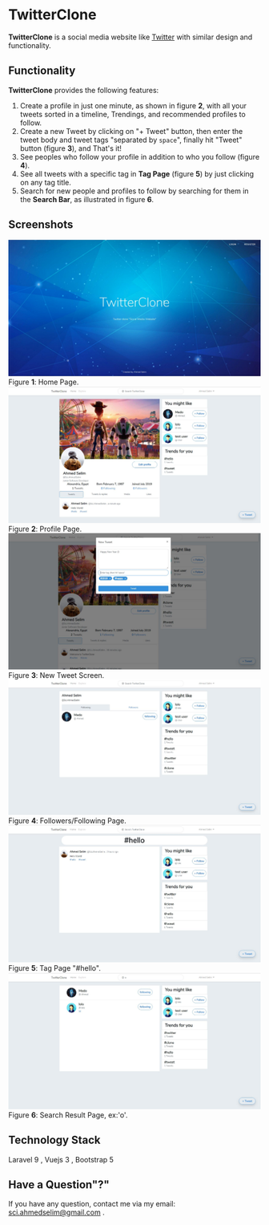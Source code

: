 # TwitterClone

**TwitterClone** is a social media website like [Twitter](https://www.twitter.com) with similar design and functionality.

## Functionality

**TwitterClone** provides the following features:

1. Create a profile in just one minute, as shown in figure **2**, with all your tweets sorted in a timeline, Trendings, and recommended profiles to follow.
2. Create a new Tweet by clicking on "+ Tweet" button, then enter the tweet body and tweet tags "separated by `space`", finally hit "Tweet" button (figure **3**), and That's it!
3. See peoples who follow your profile in addition to who you follow (figure **4**).
4. See all tweets with a specific tag in **Tag Page** (figure **5**)  by just clicking on any tag title.
5. Search for new people and profiles to follow by searching for them in the **Search Bar**, as illustrated in figure **6**.

## Screenshots

![Home Page](https://github.com/Ahmed-Selim/TwitterClone-2.0/blob/main/Screenshots/homePage.JPG "Home Page")
Figure **1**: Home Page.
![Profile Page](https://github.com/Ahmed-Selim/TwitterClone-2.0/blob/main/Screenshots/profile.JPG "Profile Page")
Figure **2**: Profile Page.
![New Tweet Screen](https://github.com/Ahmed-Selim/TwitterClone-2.0/blob/main/Screenshots/newTweet.JPG "New Tweet Screen")
Figure **3**: New Tweet Screen.
![Followers/Following Page](https://github.com/Ahmed-Selim/TwitterClone-2.0/blob/main/Screenshots/followList.JPG "Followers/Following Page")
Figure **4**: Followers/Following Page.
![Tag Page](https://github.com/Ahmed-Selim/TwitterClone-2.0/blob/main/Screenshots/tagList.JPG "Tag Page '#hello'")
Figure **5**: Tag Page "#hello".
![Search Page](https://github.com/Ahmed-Selim/TwitterClone-2.0/blob/main/Screenshots/search-0.JPG "Search Result Page, ex:'o'")
Figure **6**: Search Result Page, ex:'o'.

## Technology Stack

Laravel 9 , Vuejs 3 , Bootstrap 5

## Have a Question"?"

If you have any question, contact me via my email: sci.ahmedselim@gmail.com .
